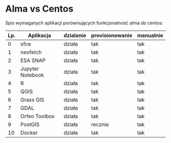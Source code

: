 # Alma vs Centos

Spis wymaganych aplikacji porównujących funkcjonalność alma do centos:

| Lp. | Aplikacja | dzialanie | provisionowanie | manualnie |
|-----|-----------|-----------|-----------------|-----------|
| 0 | xfce | działa | tak | tak |
| 1 |neofetch | działa | tak | tak |
| 2 |ESA SNAP | działa | tak | tak |
| 3 |Jupyter Notebook | działa | tak | tak |
| 4 | R | działa | tak | tak |
| 5 | QGIS | działa | tak | tak |
| 6 | Grass GIS | działa | tak | tak |
| 7 | GDAL | działa | tak | tak |
| 8 | Orfeo Toolbox | działa | tak | tak |
| 9 | PostGIS | działa | recznie | tak |
| 10 | Docker | działa | tak | tak |

